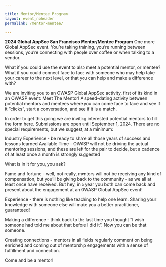 ```yaml
---

title: Mentor/Mentee Program
layout: event_noheader
permalink: /mentor-mentee/

---
```

**2024 Global AppSec San Francisco Mentor/Mentee Program**
One more Global AppSec event. 
You’re taking training, you’re running between sessions, you’re connecting with people over coffee or when talking to a vendor. 

What if you could use the event to also meet a potential mentor, or mentee? 
What if you could connect face to face with someone who may help take your career to the next level, or that you can help and make a difference with?

We are inviting you to an OWASP Global AppSec activity, first of its kind in an OWASP event: Meet The Mentor! A speed-dating activity between potential mentors and mentees where you can come face to face and see if it “clicks”, start a conversation, and see if it is a match. 

In order to get this going we are inviting interested potential mentors to fill the form here. Submissions are open until September 1, 2024. There are no special requirements, but we suggest, at a minimum:

Industry Experience - be ready to share all those years of success and lessons learned 
Available Time - OWASP will not be driving the actual mentoring sessions, and these are left for the pair to decide, but a cadence of at least once a month is strongly suggested

What is in it for you, you ask?

Fame and fortune - well, not really, mentors will not be receiving any kind of compensation, but you’ll be giving back to the community - as we all at least once have received. But hey, in a year you both can come back and present about the engagement at an OWASP Global AppSec event!

Experience - there is nothing like teaching to help one learn. Sharing your knowledge with someone else will make you a better practitioner, guaranteed!

Making a difference - think back to the last time you thought “I wish someone had told me about that before I did it”. Now you can be that someone. 

Creating connections - mentors in all fields regularly comment on being enriched and coming out of mentorship engagements with a sense of fulfillment and connection.

Come and be a mentor!
